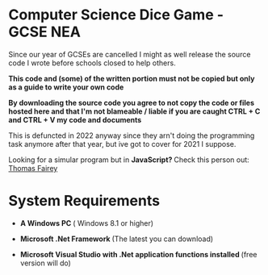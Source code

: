 # Computer Science Dice Game - GCSE NEA

Since our year of GCSEs are cancelled I might as well release the source code I wrote before schools closed to help others.

<b> This code and (some) of the written portion must not be copied but only as a guide to write your own code </b>

<b> By downloading the source code you agree to not copy the code or files hosted here and that I'm not blameable / liable if you are caught CTRL + C and CTRL + V  my code and documents </b>

This is defuncted in 2022 anyway since they arn't doing the programming task anymore after that year, but ive got to cover for 2021 I suppose.

Looking for a simular program but in <b> JavaScript? </b> Check this person out: [Thomas Fairey](https://github.com/tomfairey/DiceRoller)



# System Requirements
 
 - <b> A Windows PC </b> ( Windows 8.1 or higher)
 
 - <b> Microsoft .Net Framework </b> (The latest you can download)
 
 - <b> Microsoft Visual Studio with .Net application functions installed </b> (free version will do)
 
